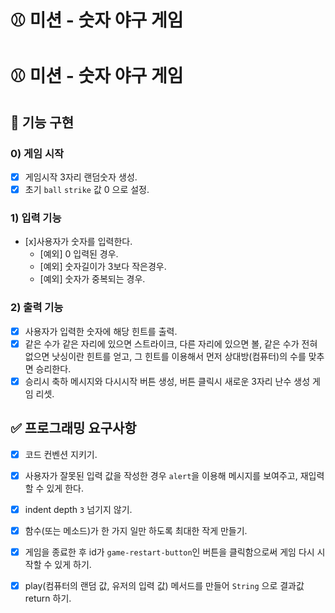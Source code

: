 # ⚾ 미션 - 숫자 야구 게임

# ⚾ 미션 - 숫자 야구 게임

## 🎯 기능 구현
### 0) 게임 시작
   * [x] 게임시작 3자리 랜덤숫자 생성.
   * [x] 초기 `ball` `strike` 값 0 으로 설정.
### 1) 입력 기능
   * [x]사용자가 숫자를 입력한다.
      * [예외] 0 입력된 경우.
      * [예외] 숫자길이가 3보다 작은경우.
      * [예외] 숫자가 중복되는 경우.
### 2) 출력 기능
   * [x] 사용자가 입력한 숫자에 해당 힌트를 출력.
   * [x] 같은 수가 같은 자리에 있으면 스트라이크, 다른 자리에 있으면 볼, 같은 수가 전혀 없으면 낫싱이란 힌트를 얻고, 그 힌트를 이용해서 먼저 상대방(컴퓨터)의 수를 맞추면 승리한다.
   * [x] 승리시 축하 메시지와 다시시작 버튼 생성, 버튼 클릭시 새로운 3자리 난수 생성 게임 리셋.

## ✅ 프로그래밍 요구사항

- [x] 코드 컨벤션 지키기.
- [x] 사용자가 잘못된 입력 값을 작성한 경우 `alert`을 이용해 메시지를 보여주고, 재입력할 수 있게 한다.
- [x] indent depth `3` 넘기지 않기.
- [x] 함수(또는 메소드)가 한 가지 일만 하도록 최대한 작게 만들기.
- [x] 게임을 종료한 후 id가 `game-restart-button`인 버튼을 클릭함으로써 게임 다시 시작할 수 있게 하기.
- [x] play(컴퓨터의 랜덤 값, 유저의 입력 값) 메서드를 만들어 `String` 으로 결과값 return 하기.

